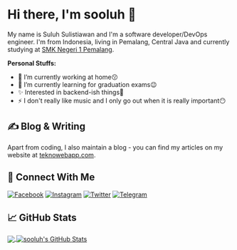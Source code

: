 # Hi there, I'm sooluh &#x1F44B;
My name is Suluh Sulistiawan and I'm a software developer/DevOps engineer. I'm from Indonesia, living in Pemalang, Central Java and currently studying at [SMK Negeri 1 Pemalang](https://github.com/smkn1pml).

**Personal Stuffs:**
- &#x1F52D; I’m currently working at home:kissing:
- &#x1F331; I’m currently learning for graduation exams:wink:
- &#x2728; Interested in backend-ish things:zany_face:
- &#x26A1; I don't really like music and I only go out when it is really important:no_mouth:

## &#x270d; Blog & Writing
Apart from coding, I also maintain a blog - you can find my articles on my website at [teknowebapp.com](https://www.teknowebapp.com/profile/4).

<!--
## &#x1F527; Technologies & Tools
[![Operating System](https://img.shields.io/badge/OS-Linux-%23FEBD16?style=for-the-badge&logoColor=white&logo=linux)](https://github.com/sooluh)
[![Code Editor](https://img.shields.io/badge/%20IDE-VS_Code-%230078d7?style=for-the-badge&logoColor=white&logo=visual-studio-code)](https://github.com/sooluh)
[![Front End](https://img.shields.io/badge/HTML5-%23e34c26?style=for-the-badge&logoColor=white&logo=html5)](https://github.com/sooluh)
[![Front End](https://img.shields.io/badge/CSS3-%23264de4?style=for-the-badge&logoColor=white&logo=css3)](https://github.com/sooluh)
[![Front End](https://img.shields.io/badge/JQuery-%230769ad?style=for-the-badge&logoColor=white&logo=jquery)](https://github.com/sooluh)
[![Front End](https://img.shields.io/badge/SCSS-%23c69?style=for-the-badge&logoColor=white&logo=sass)](https://github.com/sooluh)
[![Front End](https://img.shields.io/badge/Bootstrap-%23563d7c?style=for-the-badge&logoColor=white&logo=bootstrap)](https://github.com/sooluh)
[![Language](https://img.shields.io/badge/Code-PHP-%238993be?style=for-the-badge&logoColor=white&logo=php)](https://github.com/sooluh)
[![Language](https://img.shields.io/badge/Code-Java-%23f89820?style=for-the-badge&logoColor=white&logo=java)](https://github.com/sooluh)
[![Language](https://img.shields.io/badge/Code-JavaScript-%23f0db4f?style=for-the-badge&logoColor=white&logo=javascript)](https://github.com/sooluh)
[![Language](https://img.shields.io/badge/Code-TypeScript-%23007acc?style=for-the-badge&logoColor=white&logo=typescript)](https://github.com/sooluh)
[![Language](https://img.shields.io/badge/CodeIgniter-%23dd4814?style=for-the-badge&logoColor=white&logo=codeigniter)](https://github.com/sooluh)
[![Language](https://img.shields.io/badge/Firebase-%23FFA611?style=for-the-badge&logoColor=white&logo=firebase)](https://github.com/sooluh)
[![Language](https://img.shields.io/badge/Ionic-%23498AFF?style=for-the-badge&logoColor=white&logo=ionic)](https://github.com/sooluh)
[![Language](https://img.shields.io/badge/Angular-%23dd1b16?style=for-the-badge&logoColor=white&logo=angular)](https://github.com/sooluh)
[![Language](https://img.shields.io/badge/Shell-Bash-%234eaa25?style=for-the-badge&logoColor=white&logo=gnu-bash)](https://github.com/sooluh)
[![Language](https://img.shields.io/badge/Tools-NPM-%23FFFFFF?style=for-the-badge&logoColor=white&logo=npm)](https://github.com/sooluh)
[![Language](https://img.shields.io/badge/Tools-Git-%23f34f29?style=for-the-badge&logoColor=white&logo=git)](https://github.com/sooluh)
[![Language](https://img.shields.io/badge/Tools-MySQL-%2300758F?style=for-the-badge&logoColor=white&logo=mysql)](https://github.com/sooluh)
[![Language](https://img.shields.io/badge/Tools-SQLite3-blue?style=for-the-badge&logoColor=white&logo=sqlite)](https://github.com/sooluh)
-->

## &#x1F919; Connect With Me
[![Facebook](https://img.shields.io/badge/Facebook-%234267B2.svg?&style=for-the-badge&logo=facebook&logoColor=white)](https://www.facebook.com/suluh.sulistiawan)
[![Instagram](https://img.shields.io/badge/Instagram-%238a3ab9.svg?&style=for-the-badge&logo=instagram&logoColor=white)](https://www.instagram.com/suluh_s)
[![Twitter](https://img.shields.io/badge/Twitter-%2300acee.svg?&style=for-the-badge&logo=twitter&logoColor=white)](https://www.twitter.com/suluh_s)
[![Telegram](https://img.shields.io/badge/Telegram-%230088cc.svg?&style=for-the-badge&logo=telegram&logoColor=white)](https://t.me/suluh_s)

## &#x1f4c8; GitHub Stats
<a href="https://github.com/sooluh">
  <img align="center" src="https://github-readme-stats.vercel.app/api/top-langs/?username=sooluh&layout=compact&hide_border=true&theme=dark" />
</a>
<a href="https://github.com/sooluh">
  <img align="center" src="https://github-readme-stats.vercel.app/api?username=sooluh&count_private=true&show_icons=true&hide_border=true&custom_title=My%20Github%20Stats&include_all_commits=true&hide=issues&theme=dark" alt="sooluh's GitHub Stats" />
</a>
